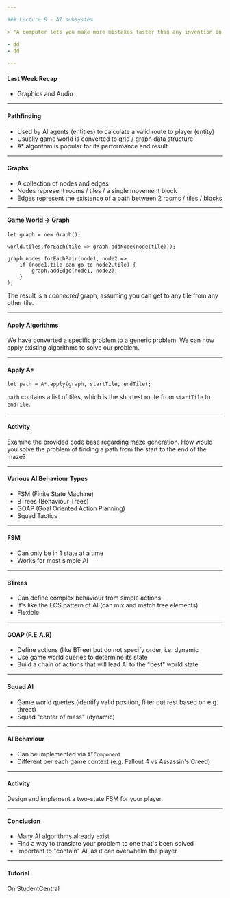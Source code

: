 ```yaml
---

### Lecture 8 - AI subsystem

> "A computer lets you make more mistakes faster than any invention in human history." - Mitch Radcliffe

- dd
- dd

---
```


#### Last Week Recap

- Graphics and Audio

---

#### Pathfinding

- Used by AI agents (entities) to calculate a valid route to player (entity)
- Usually game world is converted to grid / graph data structure
- A* algorithm is popular for its performance and result

---

#### Graphs

- A collection of nodes and edges
- Nodes represent rooms / tiles / a single movement block
- Edges represent the existence of a path between 2 rooms / tiles / blocks

---

#### Game World -> Graph

```
let graph = new Graph();

world.tiles.forEach(tile => graph.addNode(node(tile)));

graph.nodes.forEachPair(node1, node2 => 
    if (node1.tile can go to node2.tile) {
        graph.addEdge(node1, node2);
    }
);
```

The result is a _connected_ graph, assuming you can get to any tile from any other tile.

---

#### Apply Algorithms

We have converted a specific problem to a generic problem.
We can now apply existing algorithms to solve our problem.

---

#### Apply A*

```
let path = A*.apply(graph, startTile, endTile);
```

`path` contains a list of tiles, which is the shortest route from `startTile` to `endTile`.


---

#### Activity

Examine the provided code base regarding maze generation. How would you solve the problem of finding a path from the start to the end of the maze?

---

#### Various AI Behaviour Types

- FSM (Finite State Machine)
- BTrees (Behaviour Trees)
- GOAP (Goal Oriented Action Planning)
- Squad Tactics

---

#### FSM

- Can only be in 1 state at a time
- Works for most simple AI

---

#### BTrees

- Can define complex behaviour from simple actions
- It's like the ECS pattern of AI (can mix and match tree elements)
- Flexible

---

#### GOAP (F.E.A.R)

- Define actions (like BTree) but do not specify order, i.e. dynamic
- Use game world queries to determine its state
- Build a chain of actions that will lead AI to the "best" world state

---

#### Squad AI

- Game world queries (identify valid position, filter out rest based on e.g. threat)
- Squad "center of mass" (dynamic)

---

#### AI Behaviour

- Can be implemented via `AIComponent`
- Different per each game context (e.g. Fallout 4 vs Assassin's Creed)

---

#### Activity

Design and implement a two-state FSM for your player.

---

#### Conclusion

- Many AI algorithms already exist
- Find a way to translate your problem to one that's been solved
- Important to "contain" AI, as it can overwhelm the player

---

#### Tutorial

On StudentCentral